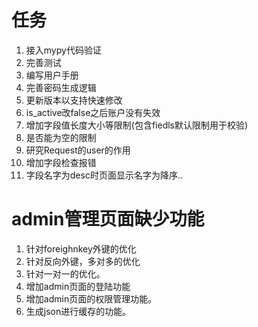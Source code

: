 # 任务

1. 接入mypy代码验证
2. 完善测试
3. 编写用户手册
4. 完善密码生成逻辑
5. 更新版本以支持快速修改
6. is_active改false之后账户没有失效
7. 增加字段值长度大小等限制(包含fiedls默认限制用于校验)
8. 是否能为空的限制
8. 研究Request的user的作用
9. 增加字段检查报错
10. 字段名字为desc时页面显示名字为降序..

# admin管理页面缺少功能

1. 针对foreighnkey外键的优化
2. 针对反向外键，多对多的优化
3. 针对一对一的优化。
4. 增加admin页面的登陆功能
5. 增加admin页面的权限管理功能。
6. 生成json进行缓存的功能。